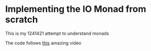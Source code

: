 # Implementing the IO Monad from scratch

This is my 1241421 attempt to understand monads

The code follows [this](https://www.youtube.com/watch?v=fCoQb-zqYDI) amazing video 
